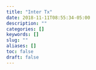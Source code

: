 ```yaml
---
title: "Inter Tx"
date: 2018-11-11T08:55:34-05:00
description: ""
categories: []
keywords: []
slug: ""
aliases: []
toc: false
draft: false
---
```

